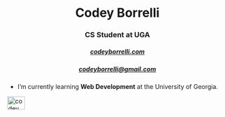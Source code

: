 <h1 align="center">Codey Borrelli</h1>
<h3 align="center">CS Student at UGA</h3>
<h5 align="center"><a href="codeyborrelli.com">codeyborrelli.com</a></h5>
<h5 align="center"><a href="mailto:email@codeyborrelli@gmail.com">codeyborrelli@gmail.com</a></h5>

- I’m currently learning **Web Development** at the University of Georgia.

<p align="left">
<a href="https://www.linkedin.com/in/codey-borrelli-ab879225a/" target="blank"><img align="center" src="https://raw.githubusercontent.com/rahuldkjain/github-profile-readme-generator/master/src/images/icons/Social/linked-in-alt.svg" alt="codey borrelli" height="30" width="40" /></a>
</p>
